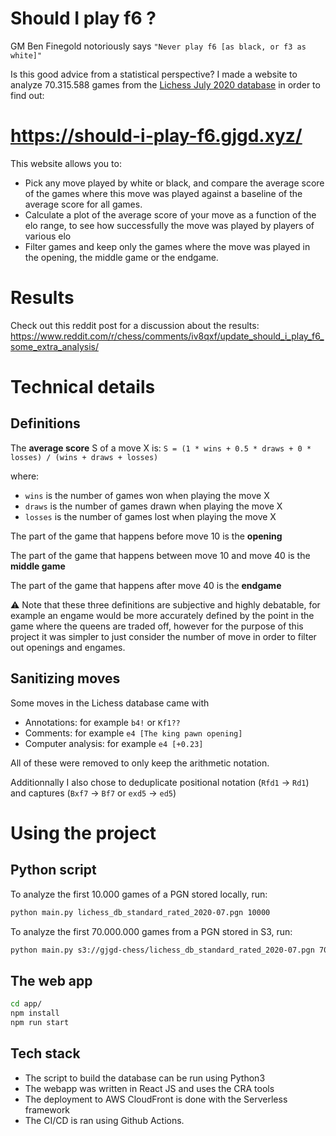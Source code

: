# Should I play f6 ?

GM Ben Finegold notoriously says `"Never play f6 [as black, or f3 as white]"`

Is this good advice from a statistical perspective? I made a website to analyze 70.315.588 games from the [Lichess July 2020 database](https://database.lichess.org/) in order to find out:

# https://should-i-play-f6.gjgd.xyz/

This website allows you to:

- Pick any move played by white or black, and compare the average score of the games where this move was played against a baseline of the average score for all games.
- Calculate a plot of the average score of your move as a function of the elo range, to see how successfully the move was played by players of various elo
- Filter games and keep only the games where the move was played in the opening, the middle game or the endgame.

# Results

Check out this reddit post for a discussion about the results: https://www.reddit.com/r/chess/comments/iv8qxf/update_should_i_play_f6_some_extra_analysis/

# Technical details

## Definitions

The **average score** S of a move X is:
`S = (1 * wins + 0.5 * draws + 0 * losses) / (wins + draws + losses)`

where:
- `wins` is the number of games won when playing the move X
- `draws` is the number of games drawn when playing the move X
- `losses` is the number of games lost when playing the move X

The part of the game that happens before move 10 is the **opening**

The part of the game that happens between move 10 and move 40 is the **middle game**

The part of the game that happens after move 40 is the **endgame**

⚠️ Note that these three definitions are subjective and highly debatable, for example an engame would be more accurately defined by the point in the game where the queens are traded off, however for the purpose of this project it was simpler to just consider the number of move in order to filter out openings and engames.

## Sanitizing moves

Some moves in the Lichess database came with 
- Annotations: for example `b4!` or `Kf1??`
- Comments: for example  `e4 [The king pawn opening]`
- Computer analysis: for example `e4 [+0.23]`

All of these were removed to only keep the arithmetic notation.

Additionnally I also chose to deduplicate positional notation (`Rfd1` -> `Rd1`) and captures (`Bxf7` -> `Bf7` or `exd5` -> `ed5`)

# Using the project

## Python script

To analyze the first 10.000 games of a PGN stored locally, run:
```bash
python main.py lichess_db_standard_rated_2020-07.pgn 10000
```

To analyze the first 70.000.000 games from a PGN stored in S3, run:
```bash
python main.py s3://gjgd-chess/lichess_db_standard_rated_2020-07.pgn 70000000
```

## The web app

```bash
cd app/
npm install
npm run start
```

## Tech stack

- The script to build the database can be run using Python3
- The webapp was written in React JS and uses the CRA tools
- The deployment to AWS CloudFront is done with the Serverless framework
- The CI/CD is ran using Github Actions.
